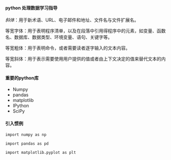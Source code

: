 #### python 处理数据学习指导
*斜体*：用于新术语、URL、电子邮件和地址、文件名与文件扩展名。

等宽字体：用于表明程序清单，以及在段落中引用得程序中的元素，如变量、函数名、数据库、数据类型、环境变量、语句、关键字等。

等宽粗体：用于表明命令，或者需要读者逐字输入的文本内容。

等宽斜体：用于表示需要使用用户提供的值或者由上下文决定的值来替代文本的内容。

#### 重要的python库
* Numpy		
* pandas			
* matplotlib			
* IPython		
* SciPy

#### 引入惯例
<code>import numpy as np			
			 import pandas as pd			
			 import matplotlib.pyplot as plt</code>
